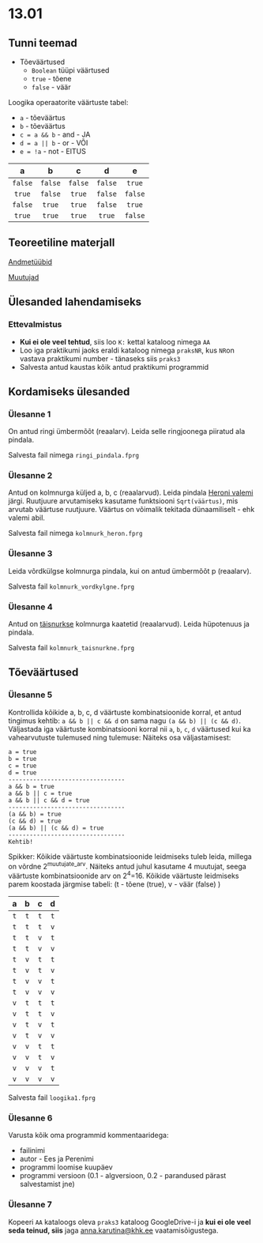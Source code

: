 # 13.01
## Tunni teemad
* Tõeväärtused
    * `Boolean` tüüpi väärtused
    * `true` - tõene
    * `false` - väär

Loogika operaatorite väärtuste tabel:
* `a` - tõeväärtus
* `b` - tõeväärtus
* `c = a && b` - and - JA 
* `d = a || b` - or - VÕI
* `e = !a` - not - EITUS

|a|b|c|d|e|
|:---:|:---:|:---:| :---:|:---:|
`false`|`false`|`false`|`false`|`true`
`true`|`false`|`true`|`false`|`false`
`false`|`true`|`true`|`false`|`true`
`true`|`true`|`true`|`true`|`false`

## Teoreetiline materjall
[Andmetüübid](https://web.htk.tlu.ee/digitaru/programmeerimine/chapter/andmetuubid/)

[Muutujad](https://web.htk.tlu.ee/digitaru/programmeerimine/chapter/muutujad/)
## Ülesanded lahendamiseks
### Ettevalmistus
* <b>Kui ei ole veel tehtud</b>, siis loo `K:` kettal kataloog nimega `AA`
* Loo iga praktikumi jaoks eraldi kataloog nimega `praksNR`, kus `NR`on vastava praktikumi number - tänaseks siis `praks3`
* Salvesta antud kaustas kõik antud praktikumi programmid
## Kordamiseks ülesanded
### Ülesanne 1
On antud ringi ümbermõõt (reaalarv). Leida selle ringjoonega piiratud ala pindala. 

Salvesta fail nimega `ringi_pindala.fprg`
### Ülesanne 2
Antud on kolmnurga küljed a, b, c (reaalarvud). Leida pindala [Heroni valemi](https://et.wikipedia.org/wiki/Heroni_valem) järgi. Ruutjuure arvutamiseks kasutame funktsiooni `Sqrt(väärtus)`, mis arvutab väärtuse ruutjuure. Väärtus on võimalik tekitada dünaamiliselt - ehk valemi abil.

Salvesta fail nimega `kolmnurk_heron.fprg`
### Ülesanne 3
Leida võrdkülgse kolmnurga pindala, kui on antud ümbermõõt p (reaalarv).

Salvesta fail `kolmnurk_vordkylgne.fprg`
### Ülesanne 4 
Antud on [täisnurkse](https://et.wikipedia.org/wiki/T%C3%A4isnurkne_kolmnurk) kolmnurga kaatetid (reaalarvud). Leida hüpotenuus ja pindala.

Salvesta fail `kolmnurk_taisnurkne.fprg`
## Tõeväärtused
### Ülesanne 5
Kontrollida kõikide a, b, c, d väärtuste kombinatsioonide korral, et antud tingimus kehtib: `a && b || c && d` on sama nagu `(a && b) || (c && d)`. Väljastada iga väärtuste kombinatsiooni korral nii `a`, `b`, `c`, `d` väärtused kui ka vahearvutuste tulemused ning tulemuse:
Näiteks osa väljastamisest:
```
a = true
b = true
c = true
d = true
---------------------------------
a && b = true
a && b || c = true
a && b || c && d = true
---------------------------------
(a && b) = true
(c && d) = true
(a && b) || (c && d) = true
---------------------------------
Kehtib!
```
Spikker: Kõikide väärtuste kombinatsioonide leidmiseks tuleb leida, millega on võrdne 2<sup>muutujate_arv</sup>. Näiteks antud juhul kasutame 4 muutujat, seega väärtuste kombinatsioonide arv on 2<sup>4</sup>=16. Kõikide väärtuste leidmiseks parem koostada järgmise tabeli: (t - tõene (true), v - väär (false) )

|a|b|c|d|
|:---:| :---:|:---:|:---:|
`t`|`t`|`t`|`t`
`t`|`t`|`t`|`v`
`t`|`t`|`v`|`t`
`t`|`t`|`v`|`v`
`t`|`v`|`t`|`t`
`t`|`v`|`t`|`v`
`t`|`v`|`v`|`t`
`t`|`v`|`v`|`v`
`v`|`t`|`t`|`t`
`v`|`t`|`t`|`v`
`v`|`t`|`v`|`t`
`v`|`t`|`v`|`v`
`v`|`v`|`t`|`t`
`v`|`v`|`t`|`v`
`v`|`v`|`v`|`t`
`v`|`v`|`v`|`v`

Salvesta fail `loogika1.fprg`

### Ülesanne 6
Varusta kõik oma programmid kommentaaridega:
* failinimi
* autor  - Ees ja Perenimi
* programmi loomise kuupäev
* programmi versioon (0.1 - algversioon, 0.2 - parandused pärast salvestamist jne)
### Ülesanne 7
Kopeeri `AA` kataloogs oleva `praks3` kataloog GoogleDrive-i ja <b>kui ei ole veel seda teinud, siis</b> jaga [anna.karutina@khk.ee]("mailto:anna.karutina@khk.ee") vaatamisõigustega.
